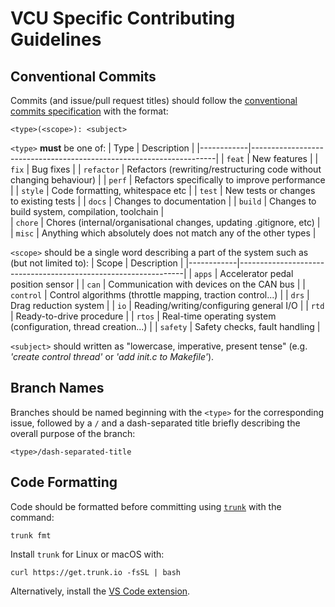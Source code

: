 # VCU Specific Contributing Guidelines

## Conventional Commits

Commits (and issue/pull request titles) should follow the [conventional commits specification](https://www.conventionalcommits.org/en/v1.0.0/) with the format:

```
<type>(<scope>): <subject>
```

`<type>` **must** be one of:
| Type | Description |
|------------|---------------------------------------------------------------------|
| `feat` | New features |
| `fix` | Bug fixes |
| `refactor` | Refactors (rewriting/restructuring code without changing behaviour) |
| `perf` | Refactors specifically to improve performance |
| `style` | Code formatting, whitespace etc |
| `test` | New tests or changes to existing tests |
| `docs` | Changes to documentation |
| `build` | Changes to build system, compilation, toolchain |  
| `chore` | Chores (internal/organisational changes, updating .gitignore, etc) |
| `misc` | Anything which absolutely does not match any of the other types |

`<scope>` should be a single word describing a part of the system such as (but not limited to):
| Scope | Description |
|------------|----------------------------------------------------------------|
| `apps` | Accelerator pedal position sensor |
| `can` | Communication with devices on the CAN bus |
| `control` | Control algorithms (throttle mapping, traction control...) |
| `drs` | Drag reduction system |
| `io` | Reading/writing/configuring general I/O |
| `rtd` | Ready-to-drive procedure |
| `rtos` | Real-time operating system (configuration, thread creation...) |
| `safety` | Safety checks, fault handling |

`<subject>` should written as "lowercase, imperative, present tense" (e.g. _'create control thread'_ or _'add init.c to Makefile'_).

## Branch Names

Branches should be named beginning with the `<type>` for the corresponding issue, followed by a `/` and a dash-separated title briefly describing the overall purpose of the branch:

```
<type>/dash-separated-title
```

## Code Formatting

Code should be formatted before committing using [`trunk`](https://docs.trunk.io) with the command:

```
trunk fmt
```

Install `trunk` for Linux or macOS with:

```
curl https://get.trunk.io -fsSL | bash
```

Alternatively, install the [VS Code extension](https://marketplace.visualstudio.com/items?itemName=Trunk.io).
